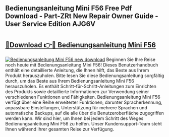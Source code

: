 ## Bedienungsanleitung Mini F56 Free Pdf Download - Part-ZRt New Repair Owner Guide - User Service Edition AJG6V

# <h2><a href="http://df0wvci.blite.top/?on=Bedienungsanleitung+Mini+F56">🔗Download 👉🔴 Bedienungsanleitung Mini F56</a></h2>

[![Bedienungsanleitung Mini F56 new download](https://i.imgur.com/lujVjoI.png)](http://df0wvci.blite.top/?on=Bedienungsanleitung+Mini+F56)
Beginnen Sie Ihre Reise noch heute mit Bedienungsanleitung Mini F56! Dieses Benutzerhandbuch enthält eine detaillierte Anleitung, die Ihnen hilft, das Beste aus Ihrem Produkt herauszuholen. Bitte lesen Sie diese Bedienungsanleitung sorgfältig durch, um das Beste aus Ihrem Bedienungsanleitung Mini F56 herauszuholen. Es enthält Schritt-für-Schritt-Anleitungen zum Einrichten des Produkts sowie detaillierte Informationen zur Verwendung seiner verschiedenen Funktionen und Fähigkeiten. Bedienungsanleitung Mini F56 verfügt über eine Reihe erweiterter Funktionen, darunter Spracherkennung, anpassbare Einstellungen, Unterstützung für mehrere Sprachen und automatische Backups, auf die alle über die Benutzeroberfläche zugegriffen werden kann. Wir sind hier, um Ihnen bei jedem Schritt des Weges Bedienungsanleitung Mini F56 zu helfen. Unser Kundensupport-Team steht Ihnen während Ihrer gesamten Reise zur Verfügung.
